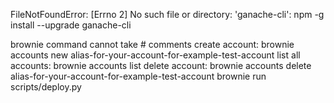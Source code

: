 FileNotFoundError: [Errno 2] No such file or directory: 'ganache-cli': npm -g install --upgrade ganache-cli

brownie command cannot take # comments
create account: brownie accounts new alias-for-your-account-for-example-test-account
list all accounts: brownie accounts list
delete account: brownie accounts delete alias-for-your-account-for-example-test-account
brownie run scripts/deploy.py